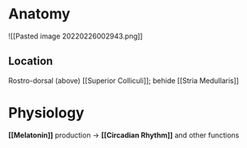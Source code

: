 # Anatomy

![[Pasted image 20220226002943.png]]

## Location
Rostro-dorsal (above) [[Superior Colliculi]]; behide [[Stria Medullaris]]

# Physiology
**[[Melatonin]]** production → **[[Circadian Rhythm]]** and other functions